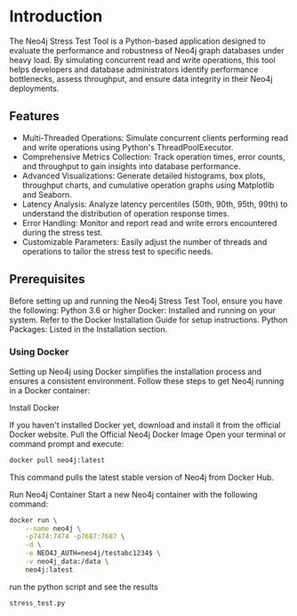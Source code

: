 # Introduction
The Neo4j Stress Test Tool is a Python-based application designed to evaluate the performance and robustness of Neo4j graph databases under heavy load. By simulating concurrent read and write operations, this tool helps developers and database administrators identify performance bottlenecks, assess throughput, and ensure data integrity in their Neo4j deployments.

## Features
- Multi-Threaded Operations: Simulate concurrent clients performing read and write operations using Python's ThreadPoolExecutor.
- Comprehensive Metrics Collection: Track operation times, error counts, and throughput to gain insights into database performance.
- Advanced Visualizations: Generate detailed histograms, box plots, throughput charts, and cumulative operation graphs using Matplotlib and Seaborn.
- Latency Analysis: Analyze latency percentiles (50th, 90th, 95th, 99th) to understand the distribution of operation response times.
- Error Handling: Monitor and report read and write errors encountered during the stress test.
- Customizable Parameters: Easily adjust the number of threads and operations to tailor the stress test to specific needs.

## Prerequisites
Before setting up and running the Neo4j Stress Test Tool, ensure you have the following:
Python 3.6 or higher
Docker: Installed and running on your system. Refer to the Docker Installation Guide for setup instructions.
Python Packages: Listed in the Installation section.

### Using Docker
Setting up Neo4j using Docker simplifies the installation process and ensures a consistent environment. Follow these steps to get Neo4j running in a Docker container:

Install Docker

If you haven't installed Docker yet, download and install it from the official Docker website.
Pull the Official Neo4j Docker Image
Open your terminal or command prompt and execute:
```bash
docker pull neo4j:latest
```
This command pulls the latest stable version of Neo4j from Docker Hub.

Run Neo4j Container
Start a new Neo4j container with the following command:
```bash
docker run \
    --name neo4j \
    -p7474:7474 -p7687:7687 \
    -d \
    -e NEO4J_AUTH=neo4j/testabc1234$ \
    -v neo4j_data:/data \
    neo4j:latest
```
run the python script and see the results
```bash
stress_test.py
```
